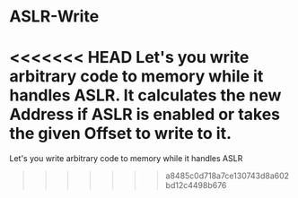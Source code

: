 ASLR-Write
==========

<<<<<<< HEAD
Let's you write arbitrary code to memory while it handles ASLR.
It calculates the new Address if ASLR is enabled or takes the given Offset to write to it.
=======
Let's you write arbitrary code to memory while it handles ASLR
>>>>>>> a8485c0d718a7ce130743d8a602bd12c4498b676
